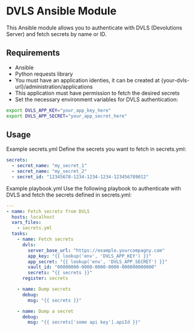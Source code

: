 # DVLS Ansible Module

This Ansible module allows you to authenticate with DVLS (Devolutions Server) and fetch secrets by name or ID.

## Requirements

- Ansible
- Python requests library
- You must have an application identies, it can be created at {your-dvls-url}/administration/applications
- This application must have permission to fetch the desired secrets
- Set the necessary environment variables for DVLS authentication:

```sh
export DVLS_APP_KEY="your_app_key_here"
export DVLS_APP_SECRET="your_app_secret_here"
```

## Usage

Example secrets.yml
Define the secrets you want to fetch in secrets.yml:

```yaml
secrets:
  - secret_name: "my_secret_1"
  - secret_name: "my_secret_2"
  - secret_id: "12345678-1234-1234-1234-123456789012"
```

Example playbook.yml
Use the following playbook to authenticate with DVLS and fetch the secrets defined in secrets.yml:

```yaml
---
- name: Fetch secrets from DVLS
  hosts: localhost
  vars_files:
    - secrets.yml
  tasks:
    - name: Fetch secrets
      dvls:
        server_base_url: "https://example.yourcompagny.com"
        app_key: "{{ lookup('env', 'DVLS_APP_KEY') }}"
        app_secret: "{{ lookup('env', 'DVLS_APP_SECRET') }}"
        vault_id: "00000000-0000-0000-0000-000000000000"
        secrets: "{{ secrets }}"
      register: secrets

    - name: Dump secrets
      debug:
        msg: "{{ secrets }}"

    - name: Dump a secret
      debug:
        msg: "{{ secrets['some api key'].apiId }}"
```
